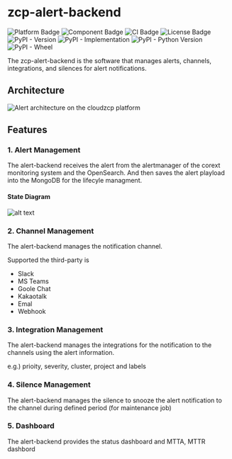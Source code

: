# zcp-alert-backend

![Platform Badge](https://img.shields.io/badge/platform-zmp-red)
![Component Badge](https://img.shields.io/badge/compolent-alert-red)
![CI Badge](https://img.shields.io/badge/ci-github_action-green)
![License Badge](https://img.shields.io/badge/license-Apache_2.0-green)
![PyPI - Version](https://img.shields.io/pypi/v/zcp-alert-backend)
![PyPI - Implementation](https://img.shields.io/pypi/implementation/zcp-alert-backend)
![PyPI - Python Version](https://img.shields.io/pypi/pyversions/zcp-alert-backend)
![PyPI - Wheel](https://img.shields.io/pypi/wheel/zcp-alert-backend)

<!-- ![Language Badge](https://img.shields.io/badge/language-python-blue)
![Version Badge](https://img.shields.io/badge/version-^3.12-blue) -->

The zcp-alert-backend is the software that manages alerts, channels, integrations, and silences for alert notifications.

## Architecture
![Alert architecture on the cloudzcp platform](alert-architecture.png)

## Features
### 1. Alert Management
The alert-backend receives the alert from the alertmanager of the corext monitoring system and the OpenSearch.
And then saves the alert playload into the MongoDB for the lifecyle managment.

#### State Diagram
![alt text](alert-state-diagram.png)

### 2. Channel Management
The alert-backend manages the notification channel.

Supported the third-party is
- Slack
- MS Teams
- Goole Chat
- Kakaotalk
- Emal
- Webhook

### 3. Integration Management
The alert-backend manages the integrations for the notification to the channels using the alert information.

e.g.) prioity, severity, cluster, project and labels

### 4. Silence Management
The alert-backend manages the silence to snooze the alert notification to the channel during defined period (for maintenance job)

### 5. Dashboard
The alert-backend provides the status dashboard and MTTA, MTTR dashbord
